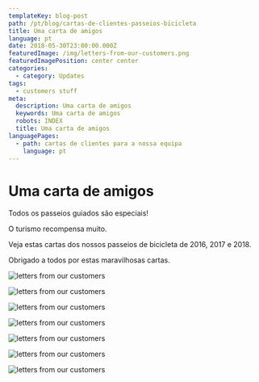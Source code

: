 ```yaml
---
templateKey: blog-post
path: /pt/blog/cartas-de-clientes-passeios-bicicleta
title: Uma carta de amigos
language: pt
date: 2018-05-30T23:00:00.000Z
featuredImage: /img/letters-from-our-customers.png
featuredImagePosition: center center
categories:
  - category: Updates
tags:
  - customers stuff
meta:
  description: Uma carta de amigos
  keywords: Uma carta de amigos
  robots: INDEX
  title: Uma carta de amigos
languagePages:
  - path: cartas de clientes para a nossa equipa
    language: pt
---
```

# Uma carta de amigos

Todos os passeios guiados são especiais!

O turismo recompensa muito.

Veja estas cartas dos nossos passeios de bicicleta de 2016, 2017 e 2018. 

Obrigado a todos por estas maravilhosas cartas.

![letters from our customers](/img/letters-from-our-customers7.png "letters from our customers")

![letters from our customers](/img/letters-from-our-customers2.png "letters from our customers")

![letters from our customers](/img/letters-from-our-customers3.png "letters from our customers")

![letters from our customers](/img/letters-from-our-customers4.png "letters from our customers")

![letters from our customers](/img/letters-from-our-customers5.png "letters from our customers")

![letters from our customers](/img/letters-from-our-customers6.png "letters from our customers")

![letters from our customers](/img/letters-from-our-customers7.png "letters from our customers")
